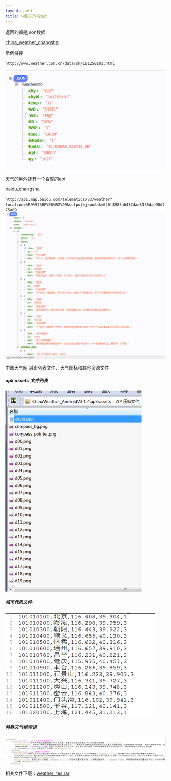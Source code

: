 ```yaml
---
layout: post
title: 中国天气网城市
---
```

	
 返回的都是json数据

 [china_weather_changsha](http://www.weather.com.cn/data/sk/101250101.html)

 示例链接 

 `
 http://www.weather.com.cn/data/sk/101250101.html
 `

 ![china_weather](../img/china_weather.png)

 天气的另外还有一个百度的api 

 [baidu_changsha](http://api.map.baidu.com/telematics/v3/weather?location=%E9%95%BF%E6%B2%99&output=json&ak=640f3985a6437dad8135dae98d775a09)
 
 `http://api.map.baidu.com/telematics/v3/weather?location=%E9%95%BF%E6%B2%99&output=json&ak=640f3985a6437dad8135dae98d775a09
 ` 
![baidu_weather](../img/baidu_weather.png)


中国天气网 城市列表文件、天气图标和其他资源文件

##### apk assets 文件列表<br/>
![weather_resource](../img/weather_resource.png "apk assets 文件列表")

##### 城市代码文件<br/>
![citylist](../img/city_list.png "城市代码文件")

##### 特殊天气提示语<br/>
![signals](../img/signals.png "特殊天气提示语")

相关文件下载：[weather_res.rar](../files/weather_res.rar)






